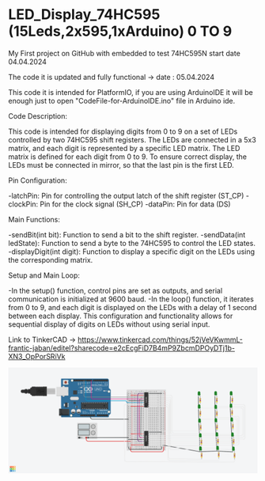 # LED_Display_74HC595 (15Leds,2x595,1xArduino) 0 TO 9
My First project on GitHub with embedded to test 74HC595N start date 04.04.2024

The code it is updated and fully functional -> date : 05.04.2024

This code it is intended for PlatformIO, if you are using ArduinoIDE it will be enough just to open "CodeFile-for-ArduinoIDE.ino" file in Arduino ide.

Code Description:

This code is intended for displaying digits from 0 to 9 on a set of LEDs controlled by two 74HC595 shift registers. The LEDs are connected in a 5x3 matrix, and each digit is represented by a specific LED matrix. The LED matrix is defined for each digit from 0 to 9. To ensure correct display, the LEDs must be connected in mirror, so that the last pin is the first LED.

Pin Configuration:

-latchPin: Pin for controlling the output latch of the shift register (ST_CP)
-clockPin: Pin for the clock signal (SH_CP)
-dataPin: Pin for data (DS)

Main Functions:

-sendBit(int bit): Function to send a bit to the shift register.
-sendData(int ledState): Function to send a byte to the 74HC595 to control the LED states.
-displayDigit(int digit): Function to display a specific digit on the LEDs using the corresponding matrix.

Setup and Main Loop:

-In the setup() function, control pins are set as outputs, and serial communication is initialized at 9600 baud.
-In the loop() function, it iterates from 0 to 9, and each digit is displayed on the LEDs with a delay of 1 second between each display.
This configuration and functionality allows for sequential display of digits on LEDs without using serial input.



Link to TinkerCAD -> https://www.tinkercad.com/things/52jVeVKwmmL-frantic-jaban/editel?sharecode=e2cEcgFiD7B4mP9ZbcmDPOyDTj1b-XN3_OpPorSRiVk




![](Design-picture.png)



